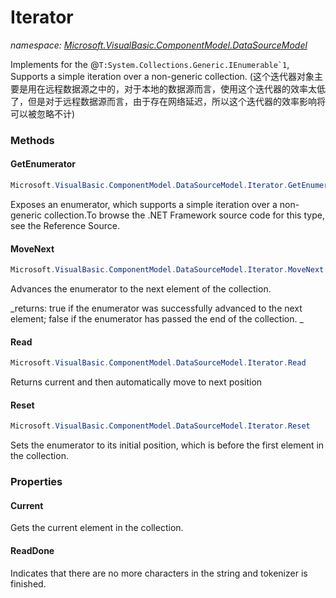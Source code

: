 ﻿# Iterator
_namespace: <a href="#" onClick="load('/docs/Microsoft.VisualBasic.ComponentModel.DataSourceModel/index.md')">Microsoft.VisualBasic.ComponentModel.DataSourceModel</a>_

Implements for the @``T:System.Collections.Generic.IEnumerable`1``, Supports a simple iteration over a non-generic collection.
 (这个迭代器对象主要是用在远程数据源之中的，对于本地的数据源而言，使用这个迭代器的效率太低了，但是对于远程数据源而言，由于存在网络延迟，所以这个迭代器的效率影响将可以被忽略不计)



### Methods

#### GetEnumerator
```csharp
Microsoft.VisualBasic.ComponentModel.DataSourceModel.Iterator.GetEnumerator
```
Exposes an enumerator, which supports a simple iteration over a non-generic collection.To
 browse the .NET Framework source code for this type, see the Reference Source.

#### MoveNext
```csharp
Microsoft.VisualBasic.ComponentModel.DataSourceModel.Iterator.MoveNext
```
Advances the enumerator to the next element of the collection.

_returns: 
 true if the enumerator was successfully advanced to the next element; false if the enumerator has passed the end of the collection.
 _

#### Read
```csharp
Microsoft.VisualBasic.ComponentModel.DataSourceModel.Iterator.Read
```
Returns current and then automatically move to next position

#### Reset
```csharp
Microsoft.VisualBasic.ComponentModel.DataSourceModel.Iterator.Reset
```
Sets the enumerator to its initial position, which is before the first element in the collection.


### Properties

#### Current
Gets the current element in the collection.
#### ReadDone
Indicates that there are no more characters in the string and tokenizer is finished.
